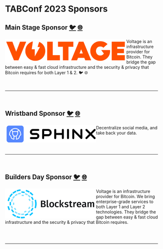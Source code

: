 # TABConf 2023 Sponsors 

## Main Stage Sponsor [🐦](https://twitter.com/voltage_cloud) [🌐](https://voltage.cloud/)

<img align="left" width="400" src="assets/img/sponsors/voltage-logo.png">

Voltage is an infrastructure provider for Bitcoin. They bridge the gap between easy & fast cloud infrastructure and the security & privacy that Bitcoin requires for both Layer 1 & 2. 🐦 🌐

<br>

***

<br>

## Wristband Sponsor [🐦](https://twitter.com/voltage_cloud) [🌐](https://voltage.cloud/)

<img align="left" width="300" src="assets/img/sponsors/sphinx-logo.png">

Decentralize social media, and take back your data.

<br>
<br>

***

<br>

## Builders Day Sponsor [🐦](https://twitter.com/voltage_cloud) [🌐](https://voltage.cloud/)

<img align="left" width="300" src="assets/img/sponsors/blockstream-logo.png">

Voltage is an infrastructure provider for Bitcoin. We bring enterprise-grade services to both Layer 1 and Layer 2 technologies. They bridge the gap between easy & fast cloud infrastructure and the security & privacy that Bitcoin requires.

<br>
<br>

***

<br>
